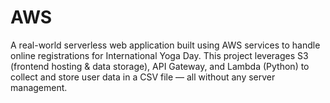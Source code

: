 # AWS
A real-world serverless web application built using AWS services to handle online registrations for International Yoga Day. This project leverages S3 (frontend hosting &amp; data storage), API Gateway, and Lambda (Python) to collect and store user data in a CSV file — all without any server management.
